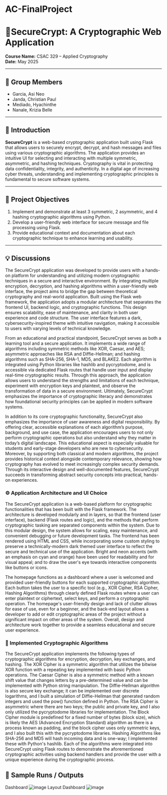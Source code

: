 # AC-FinalProject

# 🔐SecureCrypt: A Cryptographic Web Application

**Course Name:** CSAC 329 – Applied Cryptography  
**Date:** May 2025  

---

## 👥 Group Members

- Garcia, Asi Neo
- Janda, Christian Paul 
- Mediado, Hyachinthe 
- Nanale, Krizia Belle 

---

## 📖 Introduction

**SecureCrypt** is a web-based cryptographic application built using Flask that allows users to securely encrypt, decrypt, and hash messages and files using various cryptographic algorithms. The application provides an intuitive UI for selecting and interacting with multiple symmetric, asymmetric, and hashing techniques. Cryptography is vital in protecting data confidentiality, integrity, and authenticity. In a digital age of increasing cyber threats, understanding and implementing cryptographic principles is fundamental to secure software systems.

---

## 🎯 Project Objectives

1. Implement and demonstrate at least 3 symmetric, 2 asymmetric, and 4 hashing cryptographic algorithms using Python.
2. Develop a user-friendly web interface for secure message and file processing using Flask.
3. Provide educational context and documentation about each cryptographic technique to enhance learning and usability.

---

## 💡 Discussions

The SecureCrypt application was developed to provide users with a hands-on platform for understanding and utilizing modern cryptographic techniques in a secure and interactive environment. By integrating multiple encryption, decryption, and hashing algorithms within a user-friendly web interface, the project aims to bridge the gap between theoretical cryptography and real-world application. Built using the Flask web framework, the application adopts a modular architecture that separates the frontend UI, backend logic, and cryptographic functions. This design ensures scalability, ease of maintenance, and clarity in both user experience and code structure. The user interface features a dark, cybersecurity-inspired theme with intuitive navigation, making it accessible to users with varying levels of technical knowledge.

From an educational and practical standpoint, SecureCrypt serves as both a learning tool and a secure application. It implements a wide range of algorithms including symmetric methods like XOR, Caesar, and AES; asymmetric approaches like RSA and Diffie-Hellman; and hashing algorithms such as SHA-256, SHA-1, MD5, and BLAKE2. Each algorithm is integrated using Python libraries like hashlib and pycryptodome, and is accessible via dedicated Flask routes that handle user input and display real-time cryptographic results. Through this approach, the application allows users to understand the strengths and limitations of each technique, experiment with encryption keys and plaintext, and observe the transformation of data in a secure environment. Ultimately, SecureCrypt emphasizes the importance of cryptographic literacy and demonstrates how foundational security principles can be applied in modern software systems.

In addition to its core cryptographic functionality, SecureCrypt also emphasizes the importance of user awareness and digital responsibility. By offering clear, accessible explanations of each algorithm’s purpose, background, and use case, the application encourages users to not only perform cryptographic operations but also understand why they matter in today’s digital landscape. This educational aspect is especially valuable for students and early-stage developers who are new to cybersecurity. Moreover, by supporting both classical and modern algorithms, the project provides historical context alongside contemporary relevance, showing how cryptography has evolved to meet increasingly complex security demands. Through its interactive design and well-documented features, SecureCrypt succeeds in transforming abstract security concepts into practical, hands-on experiences.

### ⚙️ Application Architecture and UI Choice

The SecureCrypt application is a web-based platform for cryptographic functionalities that has been built with the Flask framework. The architecture is developed modularly and in layers, so that the frontend (user interface), backend (Flask routes and logic), and the methods that perform cryptographic tasking are separated components within the system. Due to this modular design, the system allows for scaling, easy maintenance, and convenient debugging or future development tasks. The frontend has been rendered using HTML and CSS, while incorporating some custom styling to preserve a technically-modern dark themed user interface to reflect the secure and technical use of the application. Bright and neon accents (with an emphasis on cyan and orange) have been used for readability and for visual appeal; and to draw the user's eye towards interactive components like buttons or icons.

The homepage functions as a dashboard where a user is welcomed and provided user-friendly buttons for each supported cryptographic algorithm. Each button takes the user to a specific tool (e.g., XOR Cipher, RSA Cipher, Hashing Algorithms) through clearly defined Flask routes where a user can enter plaintext or ciphertext, select keys, and perform a cryptographic operation. The homepage's user-friendly design and lack of clutter allows for ease of use, even for a beginner, and the back-end layout allows a developer to add or edit cryptographic areas of the project without a significant impact on other areas of the system. Overall, design and architecture work together to provide a seamless educational and secure user experience.

### 🔐 Implemented Cryptographic Algorithms

The SecureCrypt application implements the following types of cryptographic algorithms for encryption, decryption, key exchanges, and hashing. The XOR Cipher is a symmetric algorithm that utilizes the bitwise XOR function with a repeating key implemented with basic Python operations. The Caesar Cipher is also a symmetric method with a known shift value that changes letters by a pre-determined value and can be implemented with Python string manipulation. The Diffie-Hellman algorithm is also secure key exchange; it can be implemented over discrete logarithms, and I built a simulation of Diffie-Hellman that generated random integers and used the pow() function defined in Python. The RSA Cipher is asymmetric where there are two keys; the public and private key, and I also only utilized the pycryptodome libraries for implementation. The Block Cipher module is predefined for a fixed number of bytes (block size), which is likely the AES (Advanced Encryption Standard) algorithm as there is a process known as padding, and the block cipher uses only symmetric keys, and I also built this with the pycryptodome libraries. Hashing Algorithms like SHA-256 and MD5 will hash incoming data and is one-way; I implemented these with Python's hashlib. Each of the algorithms were integrated into SecureCrypt using Flask routes to demonstrate the aforementioned cryptographic activities using backend handlers and provide the user with a unique experience during the cryptographic process.

## 📸 Sample Runs / Outputs
Dashboard
![image](https://github.com/user-attachments/assets/d487d1fd-a7f7-4265-90ac-45433204c430)
Layout Dashboard
![image](https://github.com/user-attachments/assets/876095eb-df41-4121-81cf-b71a84276e1e)



